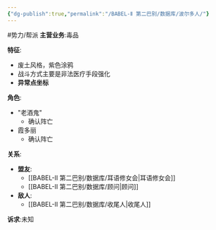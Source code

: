 ```yaml
---
{"dg-publish":true,"permalink":"/BABEL-Ⅱ 第二巴别/数据库/波尔多人/"}
---
```


#势力/帮派
**主营业务**:毒品

**特征**:
- 废土风格，紫色涂鸦
- 战斗方式主要是非法医疗手段强化
- **异常点坐标**

**角色**:
- "老酒鬼"
	- 确认阵亡
- 霞多丽
	- 确认阵亡

**关系**:
- **盟友**:
	- [[BABEL-Ⅱ 第二巴别/数据库/耳语修女会\|耳语修女会]]
	- [[BABEL-Ⅱ 第二巴别/数据库/顾问\|顾问]]
- **敌人**:
	- [[BABEL-Ⅱ 第二巴别/数据库/收尾人\|收尾人]]

**诉求**:未知